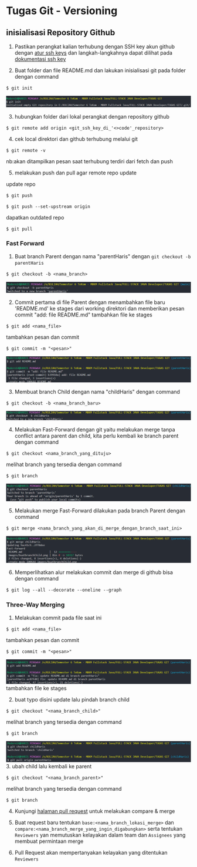 # **Tugas Git - Versioning**

## **inisialisasi Repository Github**

1. Pastikan perangkat kalian terhubung dengan SSH key akun github dengan [atur ssh keys](https://github.com/settings/keys) dan langkah-langkahnya dapat dilihat pada [dokumentasi ssh key](https://docs.github.com/en/authentication/connecting-to-github-with-ssh/generating-a-new-ssh-key-and-adding-it-to-the-ssh-agent)

2. Buat folder dan file README.md dan lakukan inisialisasi git pada folder dengan command

```
$ git init
```

![Gambar yang menjelaskan inisialisasi folder terhadap folder yang dibuat dengan 'git init' di CLI](https://github.com/SIBKM-06-Java/S1-Git/blob/parentHaris/images/initialisasi.png)

3. hubungkan folder dari lokal perangkat dengan repository github

```
$ git remote add origin <git_ssh_key_di_'<>code'_repository>
```

4. cek local direktori dan github terhubung melalui git

```
$ git remote -v
```

nb:akan ditampilkan pesan saat terhubung terdiri dari fetch dan push

5. melakukan push dan pull agar remote repo update

update repo

```
$ git push
```

```
$ git push --set-upstream origin
```

dapatkan outdated repo

```
$ git pull
```

### **Fast Forward**

1. Buat branch Parent dengan nama "parentHaris" dengan `git checkout -b parentHaris`

```
$ git checkout -b <nama_branch>
```

![Gambar yang menjelaskan tentang menjalankan perintah ke CLI untuk membuat branch "parentHaris" dengan 'git checkout -b parentHaris'](https://github.com/SIBKM-06-Java/S1-Git/blob/parentHaris/images/buatbranchParent.png)

2. Commit pertama di file Parent dengan menambahkan file baru 'README.md' ke stages dari working direktori dan memberikan pesan commit "add: file README.md"
   tambahkan file ke stages

```
$ git add <nama_file>
```

tambahkan pesan dan commit

```
$ git commit -m "<pesan>"
```

![Commit pertama di file Parent dengan memasukan file baru 'README.md' ke stages dari working direktori 'git add README.md'dan memberikan pesan commit "add: file README.md"](https://github.com/SIBKM-06-Java/S1-Git/blob/parentHaris/images/commitpertama.png)

3. Membuat branch Child dengan nama "childHaris" dengan command

```
$ git checkout -b <nama_branch_baru>
```

![Gambar yang menjelaskan tentang menjalankan perintah ke CLI untuk membuat branch "childHaris" dengan 'git checkout -b childHaris'](https://github.com/SIBKM-06-Java/S1-Git/blob/parentHaris/images/buatbranchChild.png)

4. Melakukan Fast-Forward dengan git yaitu melakukan merge tanpa conflict antara parent dan child, kita perlu kembali ke branch parent dengan command

```
$ git checkout <nama_branch_yang_dituju>
```

melihat branch yang tersedia dengan command

```
$ git branch
```

![Gambar yang menjelaskan tentang menjalankan perintah ke CLI untuk kembali ke branch parent dengan `git checkout parentHaris`](https://github.com/SIBKM-06-Java/S1-Git/blob/parentHaris/images/pindahbranchParent.png)

5. Melakukan merge Fast-Forward dilakukan pada branch Parent dengan command

```
$ git merge <nama_branch_yang_akan_di_merge_dengan_branch_saat_ini>
```

![Melakukan merge Fast-Forward dilakukan pada branch Parent dengan `git merge childHaris`](https://github.com/SIBKM-06-Java/S1-Git/blob/parentHaris/images/mergeFastForward.png)

6. Memperlihatkan alur melakukan commit dan merge di github bisa dengan command

```
$ git log --all --decorate --oneline --graph
```

### **Three-Way Merging**

1. Melakukan commit pada file saat ini

```
$ git add <nama_file>
```

tambahkan pesan dan commit

```
$ git commit -m "<pesan>"
```

![Melakukan commit pada file saat ini](https://github.com/SIBKM-06-Java/S1-Git/blob/parentHaris/images/threeway1.png)
tambahkan file ke stages

2. buat typo disini update lalu pindah branch child

```
$ git checkout "<nama_branch_child>"
```

melihat branch yang tersedia dengan command

```
$ git branch
```

![Melakukan commit pada file saat ini](https://github.com/SIBKM-06-Java/S1-Git/blob/parentHaris/images/threeway2.png) 3. ubah child lalu kembali ke parent

```
$ git checkout "<nama_branch_parent>"
```

melihat branch yang tersedia dengan command

```
$ git branch
```

4. Kunjungi [halaman pull request](https://github.com/SIBKM-06-Java/S1-Git/pulls) untuk melakukan compare & merge

5. Buat request baru tentukan `base:<nama_branch_lokasi_merge>` dan `compare:<nama_branch_merge_yang_ingin_digabungkan>`
   serta tentukan `Reviewers` yan memutuskan kelayakan dalam team dan `Assignees` yang membuat permintaan merge

6. Pull Request akan mempertanyakan kelayakan yang ditentukan `Reviewers`
